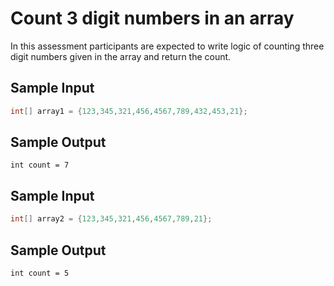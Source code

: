 # Count 3 digit numbers in an array

In this assessment participants are expected to write logic of counting three digit numbers given in the array and return the count.

## Sample Input

```java
int[] array1 = {123,345,321,456,4567,789,432,453,21};
```

## Sample Output

```text
int count = 7
```

## Sample Input

```java
int[] array2 = {123,345,321,456,4567,789,21};
```

## Sample Output

```text
int count = 5
```
